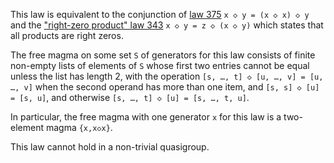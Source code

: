This law is equivalent to the conjunction of [law 375](https://teorth.github.io/equational_theories/implications/?375) `x ◇ y = (x ◇ x) ◇ y` and the ["right-zero product" law 343](https://teorth.github.io/equational_theories/implications/?343) `x ◇ y = z ◇ (x ◇ y)` which states that all products are right zeros.

The free magma on some set `S` of generators for this law consists of finite non-empty lists of elements of `S` whose first two entries cannot be equal unless the list has length 2, with the operation `[s, …, t] ◇ [u, …, v] = [u, …, v]` when the second operand has more than one item, and `[s, s] ◇ [u] = [s, u]`, and otherwise `[s, …, t] ◇ [u] = [s, …, t, u]`.

In particular, the free magma with one generator `x` for this law is a two-element magma `{x,x◇x}`.

This law cannot hold in a non-trivial quasigroup.
